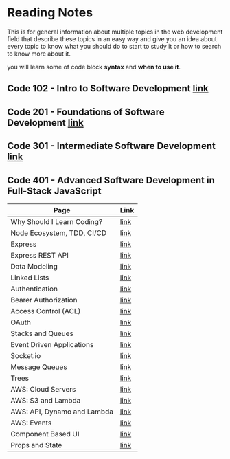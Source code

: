 # Reading Notes

This is for general information about multiple topics in the web development field that describe these topics in an easy way and give you an idea about every topic to know what you should do to start to study it or how to search to know more about it.

you will learn some of code block **syntax** and **when to use it**.

## Code 102 - Intro to Software Development [link](https://mohammed-khamees.github.io/reading-notes/)

## Code 201 - Foundations of Software Development [link](https://mohammed-khamees.github.io/reading-notes201/)

## Code 301 - Intermediate Software Development [link](https://mohammed-khamees.github.io/reading-notes301/)

## Code 401 - Advanced Software Development in Full-Stack JavaScript

| Page                        | Link                                                                                  |
| --------------------------- | ------------------------------------------------------------------------------------- |
| Why Should I Learn Coding?  | [link](https://www.bitdegree.org/tutorials/what-is-coding/#why-should-i-learn-coding) |
| Node Ecosystem, TDD, CI/CD  | [link](https://mohammed-khamees.github.io/reading-notes401/TDD)                       |
| Express                     | [link](https://mohammed-khamees.github.io/reading-notes401/Express)                   |
| Express REST API            | [link](https://mohammed-khamees.github.io/reading-notes401/REST)                      |
| Data Modeling               | [link](https://mohammed-khamees.github.io/reading-notes401/DataModeling)              |
| Linked Lists                | [link](https://mohammed-khamees.github.io/reading-notes401/LinkedLists)               |
| Authentication              | [link](https://mohammed-khamees.github.io/reading-notes401/Authentication)            |
| Bearer Authorization        | [link](https://mohammed-khamees.github.io/reading-notes401/Authorization)             |
| Access Control (ACL)        | [link](https://mohammed-khamees.github.io/reading-notes401/ACL)                       |
| OAuth                       | [link](https://mohammed-khamees.github.io/reading-notes401/OAuth)                     |
| Stacks and Queues           | [link](https://mohammed-khamees.github.io/reading-notes401/StacksandQueues)           |
| Event Driven Applications   | [link](https://mohammed-khamees.github.io/reading-notes401/EventDrivenApplications)   |
| Socket.io                   | [link](https://mohammed-khamees.github.io/reading-notes401/Socket)                    |
| Message Queues              | [link](https://mohammed-khamees.github.io/reading-notes401/MessageQueues)             |
| Trees                       | [link](https://mohammed-khamees.github.io/reading-notes401/Trees)                     |
| AWS: Cloud Servers          | [link](https://mohammed-khamees.github.io/reading-notes401/AWS)                       |
| AWS: S3 and Lambda          | [link](https://mohammed-khamees.github.io/reading-notes401/S3andLambda)               |
| AWS: API, Dynamo and Lambda | [link](https://mohammed-khamees.github.io/reading-notes401/DynamoandLambda)           |
| AWS: Events                 | [link](https://mohammed-khamees.github.io/reading-notes401/AWSEvents)                 |
| Component Based UI          | [link](https://mohammed-khamees.github.io/reading-notes401/UI)                        |
| Props and State             | [link](https://mohammed-khamees.github.io/reading-notes401/PropsandState)             |
